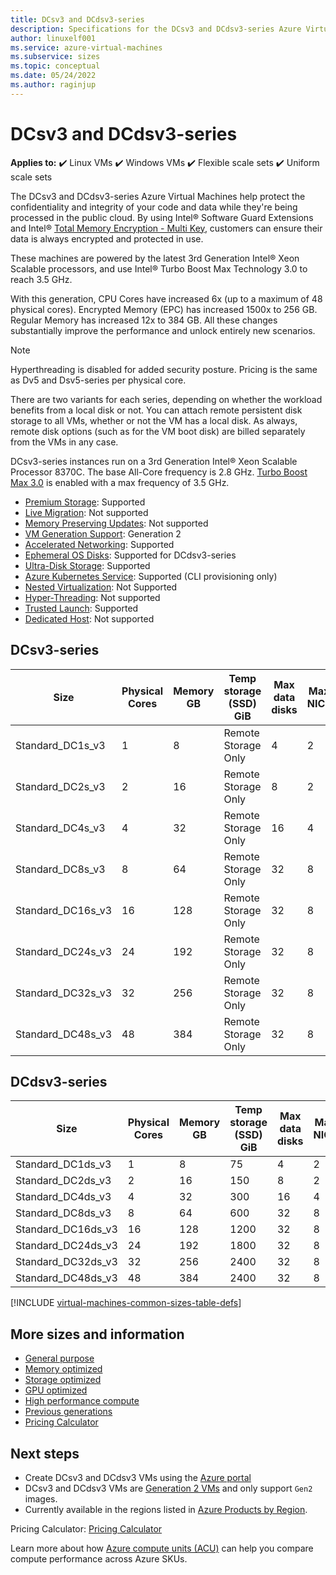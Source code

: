 ```yaml
---
title: DCsv3 and DCdsv3-series
description: Specifications for the DCsv3 and DCdsv3-series Azure Virtual Machines.
author: linuxelf001
ms.service: azure-virtual-machines
ms.subservice: sizes
ms.topic: conceptual
ms.date: 05/24/2022
ms.author: raginjup
---
```


# DCsv3 and DCdsv3-series

**Applies to:** :heavy_check_mark: Linux VMs :heavy_check_mark: Windows VMs :heavy_check_mark: Flexible scale sets :heavy_check_mark: Uniform scale sets

The DCsv3 and DCdsv3-series Azure Virtual Machines help protect the confidentiality and integrity of your code and data while they're being processed in the public cloud. By using Intel&reg; Software Guard Extensions and Intel&reg; [Total Memory Encryption - Multi Key](https://itpeernetwork.intel.com/memory-encryption/), customers can ensure their data is always encrypted and protected in use. 

These machines are powered by the latest 3rd Generation Intel&reg; Xeon Scalable processors, and use Intel&reg; Turbo Boost Max Technology 3.0 to reach 3.5 GHz. 

With this generation, CPU Cores have increased 6x (up to a maximum of 48 physical cores). Encrypted Memory (EPC) has increased 1500x to 256 GB. Regular Memory has increased 12x to 384 GB. All these changes substantially improve the performance and unlock entirely new scenarios. 

> [!NOTE]
> Hyperthreading is disabled for added security posture. Pricing is the same as Dv5 and Dsv5-series per physical core.

There are two variants for each series, depending on whether the workload benefits from a local disk or not. You can attach remote persistent disk storage to all VMs, whether or not the VM has a local disk. As always, remote disk options (such as for the VM boot disk) are billed separately from the VMs in any case.

DCsv3-series instances run on a 3rd Generation Intel&reg; Xeon Scalable Processor 8370C. The base All-Core frequency is 2.8 GHz. [Turbo Boost Max 3.0](https://www.intel.com/content/www/us/en/gaming/resources/turbo-boost.html) is enabled with a max frequency of 3.5 GHz. 

- [Premium Storage](premium-storage-performance.md): Supported
- [Live Migration](maintenance-and-updates.md): Not supported
- [Memory Preserving Updates](maintenance-and-updates.md): Not supported
- [VM Generation Support](generation-2.md): Generation 2
- [Accelerated Networking](../virtual-network/create-vm-accelerated-networking-cli.md): Supported
- [Ephemeral OS Disks](ephemeral-os-disks.md): Supported for DCdsv3-series
- [Ultra-Disk Storage](disks-enable-ultra-ssd.md): Supported
- [Azure Kubernetes Service](/azure/aks/intro-kubernetes): Supported (CLI provisioning only)
- [Nested Virtualization](/virtualization/hyper-v-on-windows/user-guide/nested-virtualization): Not Supported 
- [Hyper-Threading](https://www.intel.com/content/www/us/en/gaming/resources/hyper-threading.html): Not supported
- [Trusted Launch](trusted-launch.md): Supported
- [Dedicated Host](dedicated-hosts.md): Not supported


## DCsv3-series

| Size             | Physical Cores | Memory GB | Temp storage (SSD) GiB | Max data disks | Max NICs |  EPC Memory GiB |
|------------------|----------------|-------------|------------------------|----------------|---------|---------------------|
| Standard_DC1s_v3 | 1              | 8           | Remote Storage Only    | 4              | 2     |  4                 |
| Standard_DC2s_v3 | 2              | 16          | Remote Storage Only    | 8              | 2     |  8                 |
| Standard_DC4s_v3 | 4              | 32          | Remote Storage Only    | 16             | 4     |  16                |
| Standard_DC8s_v3 | 8              | 64          | Remote Storage Only    | 32             | 8     |  32                |
| Standard_DC16s_v3  | 16           | 128         | Remote Storage Only    | 32             | 8     |  64                |
| Standard_DC24s_v3  | 24           | 192         | Remote Storage Only    | 32             | 8     |  128               |
| Standard_DC32s_v3  | 32           | 256         | Remote Storage Only    | 32             | 8     |  192               |
| Standard_DC48s_v3  | 48           | 384         | Remote Storage Only    | 32             | 8     |  256               |

## DCdsv3-series

| Size             | Physical Cores | Memory GB | Temp storage (SSD) GiB | Max data disks | Max NICs |  EPC Memory GiB |
|------------------|----------------|-------------|------------------------|----------------|---------|---------------------|
| Standard_DC1ds_v3 | 1              | 8           | 75                    | 4              | 2     |  4                 |
| Standard_DC2ds_v3 | 2              | 16          | 150                    | 8              | 2     |  8                 |
| Standard_DC4ds_v3 | 4              | 32          | 300                    | 16             | 4     |  16                |
| Standard_DC8ds_v3 | 8              | 64          | 600                    | 32             | 8     |  32                |
| Standard_DC16ds_v3  | 16           | 128         | 1200                    | 32             | 8     |  64                |
| Standard_DC24ds_v3  | 24           | 192         | 1800                    | 32             | 8     |  128               |
| Standard_DC32ds_v3  | 32           | 256         | 2400                    | 32             | 8     |  192               |
| Standard_DC48ds_v3  | 48           | 384         | 2400                    | 32             | 8     |  256               |

[!INCLUDE [virtual-machines-common-sizes-table-defs](../../includes/virtual-machines-common-sizes-table-defs.md)]

## More sizes and information

- [General purpose](sizes-general.md)
- [Memory optimized](sizes-memory.md)
- [Storage optimized](sizes-storage.md)
- [GPU optimized](sizes-gpu.md)
- [High performance compute](sizes-hpc.md)
- [Previous generations](sizes-previous-gen.md)
- [Pricing Calculator](https://azure.microsoft.com/pricing/calculator/)

## Next steps

- Create DCsv3 and DCdsv3 VMs using the [Azure portal](./linux/quick-create-portal.md)
- DCsv3 and DCdsv3 VMs are [Generation 2 VMs](./generation-2.md#creating-a-generation-2-vm) and only support `Gen2` images.
- Currently available in the regions listed in [Azure Products by Region](https://azure.microsoft.com/global-infrastructure/services/?products=virtual-machines&regions=all).

Pricing Calculator: [Pricing Calculator](https://azure.microsoft.com/pricing/calculator/)

Learn more about how [Azure compute units (ACU)](acu.md) can help you compare compute performance across Azure SKUs.
